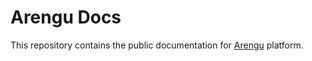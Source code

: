 # Arengu Docs

This repository contains the public documentation for [Arengu](https://www.arengu.com/) platform.
